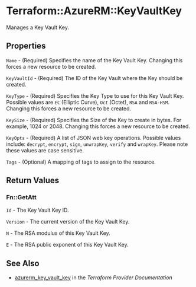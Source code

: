 # Terraform::AzureRM::KeyVaultKey

Manages a Key Vault Key.

## Properties

`Name` - (Required) Specifies the name of the Key Vault Key. Changing this forces a new resource to be created.

`KeyVaultId` - (Required) The ID of the Key Vault where the Key should be created.

`KeyType` - (Required) Specifies the Key Type to use for this Key Vault Key. Possible values are `EC` (Elliptic Curve), `Oct` (Octet), `RSA` and `RSA-HSM`. Changing this forces a new resource to be created.

`KeySize` - (Required) Specifies the Size of the Key to create in bytes. For example, 1024 or 2048. Changing this forces a new resource to be created.

`KeyOpts` - (Required) A list of JSON web key operations. Possible values include: `decrypt`, `encrypt`, `sign`, `unwrapKey`, `verify` and `wrapKey`. Please note these values are case sensitive.

`Tags` - (Optional) A mapping of tags to assign to the resource.


## Return Values

### Fn::GetAtt

`Id` - The Key Vault Key ID.

`Version` - The current version of the Key Vault Key.

`N` - The RSA modulus of this Key Vault Key.

`E` - The RSA public exponent of this Key Vault Key.

## See Also

* [azurerm_key_vault_key](https://www.terraform.io/docs/providers/azurerm/r/key_vault_key.html) in the _Terraform Provider Documentation_